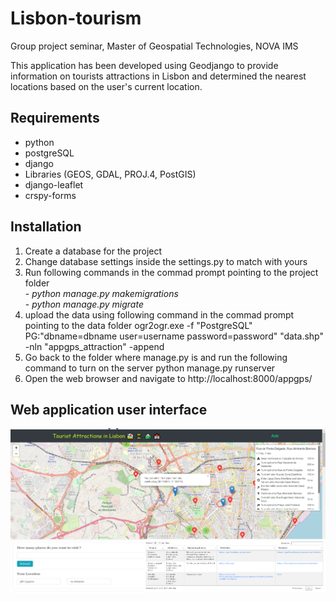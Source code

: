 # Lisbon-tourism
Group project seminar, Master of Geospatial Technologies, NOVA IMS

This application has been developed using Geodjango to provide information on tourists attractions in Lisbon and determined the nearest locations based on the user's current location.

## Requirements 
   - python 
   - postgreSQL 
   - django 
   - Libraries (GEOS, GDAL, PROJ.4, PostGIS) 
   - django-leaflet 
   - crspy-forms

## Installation

1. Create a database for the project
2. Change database settings inside the settings.py to match with yours
3. Run following commands in the commad prompt pointing to the project folder\
         - *python manage.py makemigrations*\
         - *python manage.py migrate*
4. upload the data using following command in the commad prompt pointing to the data folder ogr2ogr.exe -f "PostgreSQL" PG:"dbname=dbname user=username password=password" "data.shp" -nln "appgps_attraction" -append
5. Go back to the folder where manage.py is and run the following command to turn on the server python manage.py runserver
6. Open the web browser and navigate to http://localhost:8000/appgps/

## Web application user interface

<p align="center">
   <img src="image.png" >
 </p>



